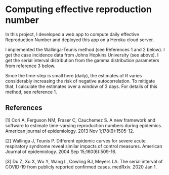 # Computing effective reproduction number

In this project, I developed a web app to compute daily effective Reproduction Number and deployed this app on a Heroku cloud server.

I implemented the Wallinga-Teunis method (see References 1 and 2 below). I get the case incidence data from Johns Hopkins University (see above). I get the serial interval distribution from the gamma distribution parameters from reference 3 below.

Since the time-step is small here (daily), the estimates of R varies considerably increasing the risk of negative autocorrelation. To mitigate that, I calculate the estimates over a window of 3 days. For details of this method, see reference 1.


## References
[1] Cori A, Ferguson NM, Fraser C, Cauchemez S. A new framework and software to estimate time-varying reproduction numbers during epidemics. American journal of epidemiology. 2013 Nov 1;178(9):1505-12.

[2] Wallinga J, Teunis P. Different epidemic curves for severe acute respiratory syndrome reveal similar impacts of control measures. American Journal of epidemiology. 2004 Sep 15;160(6):509-16.

[3] Du Z, Xu X, Wu Y, Wang L, Cowling BJ, Meyers LA. The serial interval of COVID-19 from publicly reported confirmed cases. medRxiv. 2020 Jan 1.
